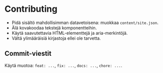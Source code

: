 # Contributing

- Pidä sisältö mahdollisimman datavetoisena: muokkaa `content/site.json`.
- Älä kovakoodaa tekstejä komponentteihin.
- Käytä saavutettavia HTML-elementtejä ja aria-merkintöjä.
- Vältä ylimääräisiä kirjastoja ellei ole tarvetta.

## Commit-viestit
Käytä muotoa: `feat: ...`, `fix: ...`, `docs: ...`, `chore: ...`.
